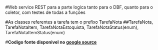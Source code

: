 #Web service REST para a parte logica tanto para o DBF, quanto para o coletor, com testes de todas a funções

#As classes referentes a tarefa tem o prefixo TarefaNota
##TarefaNota, TarefaNotaItem, TarefaNotaEstoquista, TarefaNotaStatus(enum), TarefaNotaItemStatus(enum)

#**Codigo fonte disponivel no [google source](https://source.cloud.google.com/erpj-ws/ws)**
